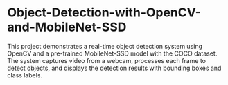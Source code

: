 # Object-Detection-with-OpenCV-and-MobileNet-SSD
This project demonstrates a real-time object detection system using OpenCV and a pre-trained MobileNet-SSD model with the COCO dataset. The system captures video from a webcam, processes each frame to detect objects, and displays the detection results with bounding boxes and class labels.
